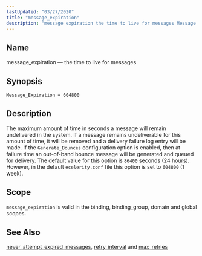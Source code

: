 ```yaml
---
lastUpdated: "03/27/2020"
title: "message_expiration"
description: "message expiration the time to live for messages Message Expiration 604800 The maximum amount of time in seconds a message will remain undelivered in the system If a message remains undeliverable for this amount of time it will be removed and a delivery failure log entry will be made If..."
---
```


<a name="conf.ref.message_expiration"></a> 
## Name

message_expiration — the time to live for messages

## Synopsis

`Message_Expiration = 604800`

<a name="idp25437824"></a> 
## Description

The maximum amount of time in seconds a message will remain undelivered in the system. If a message remains undeliverable for this amount of time, it will be removed and a delivery failure log entry will be made. If the `Generate_Bounces` configuration option is enabled, then at failure time an out-of-band bounce message will be generated and queued for delivery. The default value for this option is `86400` seconds (24 hours). However, in the default `ecelerity.conf` file this option is set to `604800` (1 week).

<a name="idp25441856"></a> 
## Scope

`message_expiration` is valid in the binding, binding_group, domain and global scopes.

<a name="idp25444160"></a> 
## See Also

[never_attempt_expired_messages](/momentum/4/config/ref-never-attempt-expired-messages), [retry_interval](/momentum/4/config/ref-retry-interval) and [max_retries](/momentum/4/config/ref-max-retries)